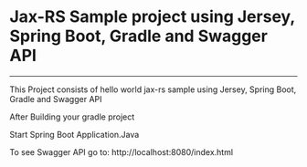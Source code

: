 # Jax-RS Sample project using Jersey, Spring Boot, Gradle and Swagger API
----

This Project consists of hello world jax-rs sample using Jersey, Spring Boot, Gradle and Swagger API

After Building your gradle project

Start Spring Boot Application.Java

To see Swagger API go to: http://localhost:8080/index.html